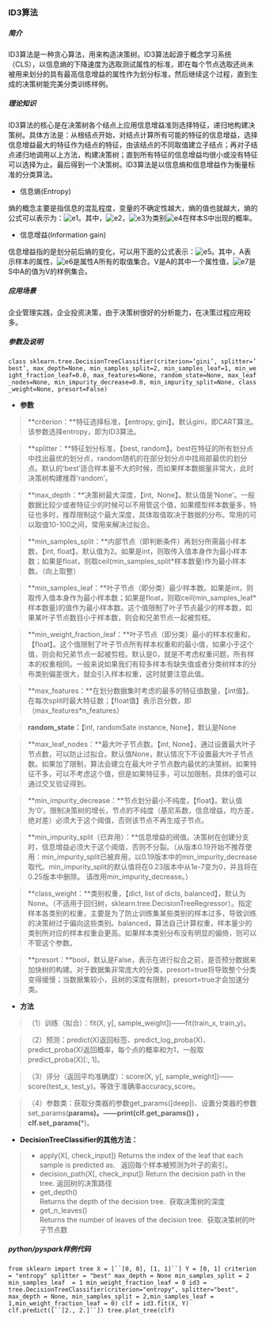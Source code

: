 

<h3>ID3算法</h3>

##### 简介

  ID3算法是一种贪心算法，用来构造决策树。ID3算法起源于概念学习系统（CLS），以信息熵的下降速度为选取测试属性的标准，即在每个节点选取还尚未被用来划分的具有最高信息增益的属性作为划分标准，然后继续这个过程，直到生成的决策树能完美分类训练样例。

##### 理论知识

ID3算法的核心是在决策树各个结点上应用信息增益准则选择特征，递归地构建决策树。具体方法是：从根结点开始，对结点计算所有可能的特征的信息增益，选择信息增益最大的特征作为结点的特征，由该结点的不同取值建立子结点；再对子结点递归地调用以上方法，构建决策树；直到所有特征的信息增益均很小或没有特征可以选择为止。最后得到一个决策树。ID3算法是以信息熵和信息增益作为衡量标准的分类算法。
*  信息熵(Entropy)

熵的概念主要是指信息的混乱程度，变量的不确定性越大，熵的值也就越大，熵的公式可以表示为：![e1](/uploads/57c4824ed028be3010b270afac4c0592/e1.gif)。其中，![e2](/uploads/a1af2a665d770e380072e8780057859a/e2.gif)，![e3](/uploads/46374abac5734fc2e03c7bc5c88256c4/e3.gif)为类别![e4](/uploads/150905cae1ec3001ea88cf03a820d48d/e4.gif)在样本S中出现的概率。

*  信息增益(Information gain)

信息增益指的是划分前后熵的变化，可以用下面的公式表示：![e5](/uploads/8d16078df18f36eb6a6b6a3203fd48c7/e5.gif)。其中，A表示样本的属性，![e6](/uploads/05622413ae585b9fce0c3620163f70b3/e6.gif)是属性A所有的取值集合。V是A的其中一个属性值，![e7](/uploads/f9ae3fb3e3daf23ab33d0505a883354d/e7.gif)是S中A的值为V的样例集合。

##### 应用场景

企业管理实践，企业投资决策，由于决策树很好的分析能力，在决策过程应用较多。

##### 参数及说明

`class sklearn.tree.DecisionTreeClassifier(criterion=’gini’, splitter=’best’, max_depth=None, min_samples_split=2, min_samples_leaf=1, min_weight_fraction_leaf=0.0, max_features=None, random_state=None, max_leaf_nodes=None, min_impurity_decrease=0.0, min_impurity_split=None, class_weight=None, presort=False)`

*  **参数**

>**criterion：**特征选择标准，【entropy, gini】。默认gini，即CART算法。该参数选择entropy，即为ID3算法。

>**splitter：**特征划分标准，【best, random】。best在特征的所有划分点中找出最优的划分点，random随机的在部分划分点中找局部最优的划分点。默认的‘best’适合样本量不大的时候，而如果样本数据量非常大，此时决策树构建推荐‘random’。

>**max_depth：**决策树最大深度，【int,  None】。默认值是‘None’。一般数据比较少或者特征少的时候可以不用管这个值，如果模型样本数量多，特征也多时，推荐限制这个最大深度，具体取值取决于数据的分布。常用的可以取值10-100之间，常用来解决过拟合。

>**min_samples_split：**内部节点（即判断条件）再划分所需最小样本数，【int, float】。默认值为2。如果是int，则取传入值本身作为最小样本数；如果是float，则取ceil(min_samples_split*样本数量)作为最小样本数。（向上取整）

>**min_samples_leaf：**叶子节点（即分类）最少样本数。如果是int，则取传入值本身作为最小样本数；如果是float，则取ceil(min_samples_leaf*样本数量)的值作为最小样本数。这个值限制了叶子节点最少的样本数，如果某叶子节点数目小于样本数，则会和兄弟节点一起被剪枝。

>**min_weight_fraction_leaf：**叶子节点（即分类）最小的样本权重和，【float】。这个值限制了叶子节点所有样本权重和的最小值，如果小于这个值，则会和兄弟节点一起被剪枝。默认是0，就是不考虑权重问题，所有样本的权重相同。一般来说如果我们有较多样本有缺失值或者分类树样本的分布类别偏差很大，就会引入样本权重，这时就要注意此值。

>**max_features：**在划分数据集时考虑的最多的特征值数量，【int值】。在每次split时最大特征数；【float值】表示百分数，即（max_features*n_features）

>**random_state：**【int, randomSate instance, None】，默认是None

>**max_leaf_nodes：**最大叶子节点数。【int, None】，通过设置最大叶子节点数，可以防止过拟合。默认值None，默认情况下不设置最大叶子节点数。如果加了限制，算法会建立在最大叶子节点数内最优的决策树。如果特征不多，可以不考虑这个值，但是如果特征多，可以加限制，具体的值可以通过交叉验证得到。

>**min_impurity_decrease：**节点划分最小不纯度，【float】。默认值为‘0’。限制决策树的增长，节点的不纯度（基尼系数，信息增益，均方差，绝对差）必须大于这个阈值，否则该节点不再生成子节点。

>**min_impurity_split（已弃用）：**信息增益的阀值。决策树在创建分支时，信息增益必须大于这个阈值，否则不分裂。（从版本0.19开始不推荐使用：min_impurity_split已被弃用，以0.19版本中的min_impurity_decrease取代。min_impurity_split的默认值将在0.23版本中从1e-7变为0，并且将在0.25版本中删除。 请改用min_impurity_decrease。）

>**class_weight：**类别权重，【dict, list of dicts, balanced】，默认为None。（不适用于回归树，sklearn.tree.DecisionTreeRegressor）。指定样本各类别的权重，主要是为了防止训练集某些类别的样本过多，导致训练的决策树过于偏向这些类别。balanced，算法自己计算权重，样本量少的类别所对应的样本权重会更高。如果样本类别分布没有明显的偏倚，则可以不管这个参数。

>**presort：**bool，默认是False，表示在进行拟合之前，是否预分数据来加快树的构建。对于数据集非常庞大的分类，presort=true将导致整个分类变得缓慢；当数据集较小，且树的深度有限制，presort=true才会加速分类。

*  **方法**

>（1）训练（拟合）：fit(X, y[, sample_weight])——fit(train_x, train_y)。

>（2）预测：predict(X)返回标签、predict_log_proba(X)、predict_proba(X)返回概率，每个点的概率和为1，一般取predict_proba(X)[:, 1]。

>（3）评分（返回平均准确度）：score(X, y[, sample_weight])——score(test_x, test_y)。等效于准确率accuracy_score。

>（4）参数类：获取分类器的参数get_params([deep])、设置分类器的参数set_params(**params)。——print(clf.get_params()) ，clf.set_params(***)。

* **DecisionTreeClassifier的其他方法：** 

>*  apply(X[, check_input])	
 Returns the index of the leaf that each sample is predicted as.  
 返回每个样本被预测为叶子的索引。
>*  decision_path(X[, check_input])	
 Return the decision path in the tree.
 返回树的决策路径
>*  get_depth()	                            
 Returns the depth of the decision tree.  
 获取决策树的深度
>*  get_n_leaves()	
 Returns the number of leaves of the decision tree.  
 获取决策树的叶子节点数

##### **python/pyspark**样例代码

`from sklearn import tree
X = [``[0, 0], [1, 1]``]
Y = [0, 1]
criterion = "entropy"
splitter = "best"
max_depth = None
min_samples_split = 2
min_samples_leaf  = 1
min_weight_fraction_leaf = 0
id3 = tree.DecisionTreeClassifier(criterion="entropy", splitter="best", max_depth = None, min_samples_split = 2,min_samples_leaf = 1,min_weight_fraction_leaf = 0)
clf = id3.fit(X, Y)
clf.predict([``[2., 2.]``])
tree.plot_tree(clf)`